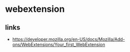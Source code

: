 # webextension
## links
* https://developer.mozilla.org/en-US/docs/Mozilla/Add-ons/WebExtensions/Your_first_WebExtension